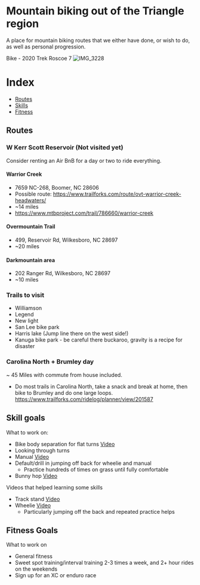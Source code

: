 # Mountain biking out of the Triangle region

A place for mountain biking routes that we either have done, or wish to do, as well as personal progression.

Bike - 2020 Trek Roscoe 7
![IMG_3228](https://user-images.githubusercontent.com/31773273/111036989-17d29b00-83f0-11eb-899f-778c067be29c.jpg)




# Index
- [Routes](#Routes)
- [Skills](#Skill-goals)
- [Fitness](#Fitness-goals)

## Routes

### W Kerr Scott Reservoir (Not visited yet)
Consider renting an Air BnB for a day or two to ride everything.

#### Warrior Creek
- 7659 NC-268, Boomer, NC 28606
- Possible route: https://www.trailforks.com/route/ovt-warrior-creek-headwaters/
- ~14 miles
- https://www.mtbproject.com/trail/786660/warrior-creek

#### Overmountain Trail
- 499, Reservoir Rd, Wilkesboro, NC 28697
- ~20 miles

#### Darkmountain area
- 202 Ranger Rd, Wilkesboro, NC 28697
- ~10 miles

### Trails to visit
- Williamson
- Legend
- New light
- San Lee bike park
- Harris lake (Jump line there on the west side!)
- Kanuga bike park - be careful there buckaroo, gravity is a recipe for disaster

### Carolina North + Brumley day
~ 45 Miles with commute from house included.
- Do most trails in Carolina North, take a snack and break at home, then bike to Brumley and do one large loops.
https://www.trailforks.com/ridelog/planner/view/201587

## Skill goals
What to work on:
- Bike body separation for flat turns [Video](https://www.youtube.com/watch?v=spbl1WvzlMY)
- Looking through turns
- Manual [Video](https://www.youtube.com/watch?v=2YQrXfH-U38)
- Default/drill in jumping off back for wheelie and manual
  - Practice hundreds of times on grass until fully comfortable
- Bunny hop [Video](https://www.youtube.com/watch?v=e-OkWl_1M4s)

Videos that helped learning some skills
- Track stand [Video](https://www.youtube.com/watch?v=1tZsy_lIF34)
- Wheelie [Video](https://www.youtube.com/watch?v=3j6Y8vsQ3d4)
  - Particularly jumping off the back and repeated practice helps

## Fitness Goals
What to work on
- General fitness
- Sweet spot training/interval training 2-3 times a week, and 2+ hour rides on the weekends
- Sign up for an XC or enduro race
